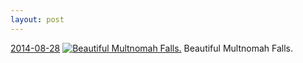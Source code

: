 ```yaml
---
layout: post
---
```


<p>
  <time><a href="/367">2014-08-28</a></time>
  <a href="/367"><img src="{{ site.assets_url }}/367-640.jpg" srcset="{{ site.assets_url }}/367-1280.jpg 1280w, {{ site.assets_url }}/367-960.jpg 960w, {{ site.assets_url }}/367-640.jpg 640w, {{ site.assets_url }}/367-320.jpg 320w" sizes="(min-width: 700px) 50vw, calc(100vw - 2rem)" alt="Beautiful Multnomah Falls." /></a>
  <span>Beautiful Multnomah Falls.</span>
</p>
